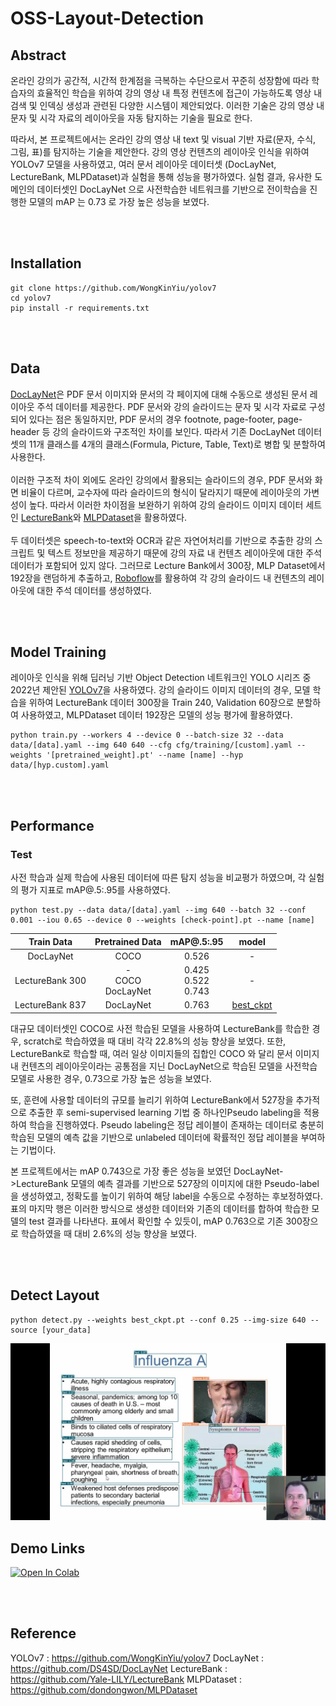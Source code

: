 # OSS-Layout-Detection
## Abstract
온라인 강의가 공간적, 시간적 한계점을 극복하는 수단으로서 꾸준히 성장함에 따라 학습자의 효율적인 학습을 위하여 강의 영상 내 특정 컨텐츠에 접근이 가능하도록 영상 내 검색 및 인덱싱 생성과 관련된 다양한 시스템이 제안되었다. 이러한 기술은 강의 영상 내 문자 및 시각 자료의 레이아웃을 자동 탐지하는 기술을 필요로 한다. 

따라서, 본 프로젝트에서는 온라인 강의 영상 내 text 및 visual 기반 자료(문자, 수식, 그림, 표)를 탐지하는 기술을 제안한다. 강의 영상 컨텐츠의 레이아웃 인식을 위하여 YOLOv7 모델을 사용하였고, 여러 문서 레이아웃 데이터셋 (DocLayNet, LectureBank, MLPDataset)과 실험을 통해 성능을 평가하였다. 실험 결과, 유사한 도메인의 데이터셋인 DocLayNet 으로 사전학습한 네트워크를 기반으로 전이학습을 진행한 모델의 mAP 는 0.73 로 가장 높은 성능을 보였다.

<br><br>

## Installation
```shell
git clone https://github.com/WongKinYiu/yolov7
cd yolov7
pip install -r requirements.txt
```

<br><br>

## Data
[DocLayNet](https://github.com/DS4SD/DocLayNet)은 PDF 문서 이미지와 문서의 각 페이지에 대해 수동으로 생성된 문서 레이아웃 주석 데이터를 제공한다. 
PDF 문서와 강의 슬라이드는 문자 및 시각 자료로 구성되어 있다는 점은 동일하지만, PDF 문서의 경우 footnote, page-footer, page-header 등 강의 슬라이드와 구조적인 차이를 보인다. 따라서 기존 DocLayNet 데이터셋의 11개 클래스를 4개의 클래스(Formula, Picture, Table, Text)로 병합 및 분할하여 사용한다. 
<br><br>
이러한 구조적 차이 외에도 온라인 강의에서 활용되는 슬라이드의 경우, PDF 문서와 화면 비율이 다르며, 교수자에 따라 슬라이드의 형식이 달라지기 때문에 레이아웃의 가변성이 높다. 따라서 이러한 차이점을 보완하기 위하여 강의 슬라이드 이미지 데이터 세트인 [LectureBank](https://github.com/Yale-LILY/LectureBank)와 [MLPDataset](https://github.com/dondongwon/MLPDataset)을 활용하였다. 
<br><br>
두 데이터셋은 speech-to-text와 OCR과 같은 자연어처리를 기반으로 추출한 강의 스크립트 및 텍스트 정보만을 제공하기 때문에 강의 자료 내 컨텐츠 레이아웃에 대한 주석 데이터가 포함되어 있지 않다. 그러므로 Lecture Bank에서 300장, MLP Dataset에서 192장을 랜덤하게 추출하고, [Roboflow](https://roboflow.com/)를 활용하여 각 강의 슬라이드 내 컨텐츠의 레이아웃에 대한 주석 데이터를 생성하였다.

<br><br>


## Model Training
레이아웃 인식을 위해 딥러닝 기반 Object Detection 네트워크인 YOLO 시리즈 중 2022년 제안된 [YOLOv7](https://github.com/WongKinYiu/yolov7)을 사용하였다. 강의 슬라이드 이미지 데이터의 경우, 모델 학습을 위하여 LectureBank 데이터 300장을 Train 240, Validation 60장으로 분할하여 사용하였고, MLPDataset 데이터 192장은 모델의 성능 평가에 활용하였다. 

```shell
python train.py --workers 4 --device 0 --batch-size 32 --data data/[data].yaml --img 640 640 --cfg cfg/training/[custom].yaml --weights '[pretrained_weight].pt' --name [name] --hyp data/[hyp.custom].yaml
```

<br><br>


## Performance

### Test
사전 학습과 실제 학습에 사용된 데이터에 따른 탐지 성능을 비교평가 하였으며, 각 실험의 평가 지표로 mAP@.5:.95를 사용하였다. 

```shell
python test.py --data data/[data].yaml --img 640 --batch 32 --conf 0.001 --iou 0.65 --device 0 --weights [check-point].pt --name [name]
```

|   Train Data    |    Pretrained Data     |      mAP@.5:.95         | model | 
|:---------------:|:----------------------:|:-----------------------:|:-----:|
|    DocLayNet    |          COCO          |          0.526          |   -   |
| LectureBank 300 | -<br>COCO<br>DocLayNet | 0.425<br>0.522<br>0.743 |   -   |
| LectureBank 837 |       DocLayNet        |          0.763          | [best_ckpt](https://drive.google.com/file/d/1n3huEmsJ4n59U6jfhWci2sZQjTgKZDQl/view?usp=share_link) |


대규모 데이터셋인 COCO로 사전 학습된 모델을 사용하여 LectureBank를 학습한 경우, scratch로 학습하였을 때 대비 각각 22.8%의 성능 향상을 보였다. 또한, LectureBank로 학습할 때, 여러 일상 이미지들의 집합인 COCO 와 달리 문서 이미지 내 컨텐츠의 레이아웃이라는 공통점을 지닌 DocLayNet으로 학습된 모델을 사전학습 모델로 사용한 경우, 0.73으로 가장 높은 성능을 보였다.

또, 훈련에 사용할 데이터의 규모를 늘리기 위하여 LectureBank에서 527장을 추가적으로 추출한 후 semi-supervised learning 기법 중 하나인Pseudo labeling을 적용하여 학습을 진행하였다. Pseudo labeling은 정답 레이블이 존재하는 데이터로 충분히 학습된 모델의 예측 값을 기반으로 unlabeled 데이터에 확률적인 정답 레이블을 부여하는 기법이다. 

본 프로젝트에서는 mAP 0.743으로 가장 좋은 성능을 보였던 DocLayNet->LectureBank 모델의 예측 결과를 기반으로 527장의 이미지에 대한 Pseudo-label을 생성하였고, 정확도를 높이기 위하여 해당 label을 수동으로 수정하는 후보정하였다. 표의 마지막 행은 이러한 방식으로 생성한 데이터와 기존의 데이터를 합하여 학습한 모델의 test 결과를 나타낸다. 표에서 확인할 수 있듯이, mAP 0.763으로 기존 300장으로 학습하였을 때 대비 2.6%의 성능 향상을 보였다.


<br><br>


## Detect Layout
```shell 
python detect.py --weights best_ckpt.pt --conf 0.25 --img-size 640 --source [your_data]
```
![inference-example](inference_example.png)


## Demo Links 
[![Open In Colab](https://colab.research.google.com/assets/colab-badge.svg)](https://colab.research.google.com/drive/12EqWaKcx2D7zapCZFdOlzlPEGjwvMAlr?usp=sharing)



<br><br>

## Reference
YOLOv7 : <https://github.com/WongKinYiu/yolov7>
DocLayNet : <https://github.com/DS4SD/DocLayNet>
LectureBank : <https://github.com/Yale-LILY/LectureBank>
MLPDataset : <https://github.com/dondongwon/MLPDataset>

